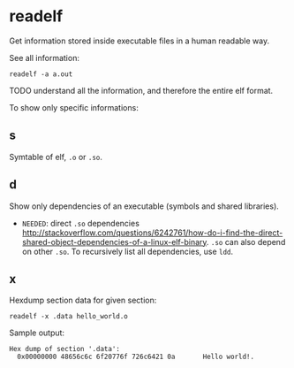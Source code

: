 # readelf

Get information stored inside executable files in a human readable way.

See all information:

    readelf -a a.out

TODO understand all the information, and therefore the entire elf format.

To show only specific informations:

## s

Symtable of elf, `.o` or `.so`.

## d

Show only dependencies of an executable (symbols and shared libraries).

- `NEEDED`: direct `.so` dependencies <http://stackoverflow.com/questions/6242761/how-do-i-find-the-direct-shared-object-dependencies-of-a-linux-elf-binary>. `.so` can also depend on other `.so`. To recursively list all dependencies, use `ldd`.

## x

Hexdump section data for given section:

    readelf -x .data hello_world.o

Sample output:

    Hex dump of section '.data':
      0x00000000 48656c6c 6f20776f 726c6421 0a       Hello world!.
